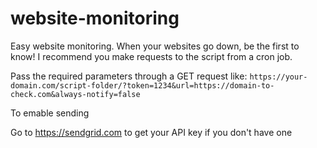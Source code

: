 # website-monitoring
Easy website monitoring. When your websites go down, be the first to know!
I recommend you make requests to the script from a cron job.

Pass the required parameters through a GET request like: `https://your-domain.com/script-folder/?token=1234&url=https://domain-to-check.com&always-notify=false`

To emable sending

Go to https://sendgrid.com to get your API key if you don't have one